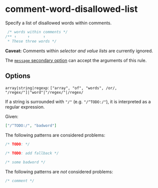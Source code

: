 # comment-word-disallowed-list

Specify a list of disallowed words within comments.

<!-- prettier-ignore -->
```css
 /* words within comments */
/** ↑     ↑      ↑
 * These three words */
```

**Caveat:** Comments within _selector and value lists_ are currently ignored.

The [`message` secondary option](https://github.com/stylelint/stylelint/tree/15.9.0/docs/user-guide/configure.md#message) can accept the arguments of this rule.

## Options

`array|string|regexp`: `["array", "of", "words", /or/, "/regex/"]|"word"|"/regex/"|/regex/`

If a string is surrounded with `"/"` (e.g. `"/^TODO:/"`), it is interpreted as a regular expression.

Given:

```json
["/^TODO:/", "badword"]
```

The following patterns are considered problems:

<!-- prettier-ignore -->
```css
/* TODO: */
```

<!-- prettier-ignore -->
```css
/* TODO: add fallback */
```

<!-- prettier-ignore -->
```css
/* some badword */
```

The following patterns are _not_ considered problems:

<!-- prettier-ignore -->
```css
/* comment */
```
